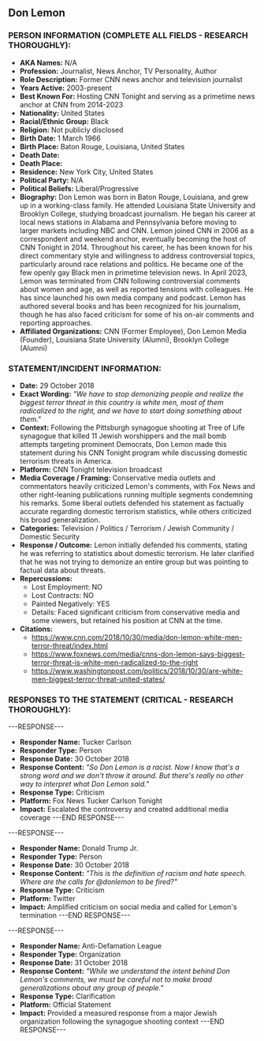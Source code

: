 ## Don Lemon

### PERSON INFORMATION (COMPLETE ALL FIELDS - RESEARCH THOROUGHLY):

- **AKA Names:** N/A
- **Profession:** Journalist, News Anchor, TV Personality, Author
- **Role Description:** Former CNN news anchor and television journalist
- **Years Active:** 2003-present
- **Best Known For:** Hosting CNN Tonight and serving as a primetime news anchor at CNN from 2014-2023
- **Nationality:** United States
- **Racial/Ethnic Group:** Black
- **Religion:** Not publicly disclosed
- **Birth Date:** 1 March 1966
- **Birth Place:** Baton Rouge, Louisiana, United States
- **Death Date:** 
- **Death Place:** 
- **Residence:** New York City, United States
- **Political Party:** N/A
- **Political Beliefs:** Liberal/Progressive
- **Biography:** Don Lemon was born in Baton Rouge, Louisiana, and grew up in a working-class family. He attended Louisiana State University and Brooklyn College, studying broadcast journalism. He began his career at local news stations in Alabama and Pennsylvania before moving to larger markets including NBC and CNN. Lemon joined CNN in 2006 as a correspondent and weekend anchor, eventually becoming the host of CNN Tonight in 2014. Throughout his career, he has been known for his direct commentary style and willingness to address controversial topics, particularly around race relations and politics. He became one of the few openly gay Black men in primetime television news. In April 2023, Lemon was terminated from CNN following controversial comments about women and age, as well as reported tensions with colleagues. He has since launched his own media company and podcast. Lemon has authored several books and has been recognized for his journalism, though he has also faced criticism for some of his on-air comments and reporting approaches.
- **Affiliated Organizations:** CNN (Former Employee), Don Lemon Media (Founder), Louisiana State University (Alumni), Brooklyn College (Alumni)

### STATEMENT/INCIDENT INFORMATION:
- **Date:** 29 October 2018
- **Exact Wording:** *"We have to stop demonizing people and realize the biggest terror threat in this country is white men, most of them radicalized to the right, and we have to start doing something about them."*
- **Context:** Following the Pittsburgh synagogue shooting at Tree of Life synagogue that killed 11 Jewish worshippers and the mail bomb attempts targeting prominent Democrats, Don Lemon made this statement during his CNN Tonight program while discussing domestic terrorism threats in America.
- **Platform:** CNN Tonight television broadcast
- **Media Coverage / Framing:** Conservative media outlets and commentators heavily criticized Lemon's comments, with Fox News and other right-leaning publications running multiple segments condemning his remarks. Some liberal outlets defended his statement as factually accurate regarding domestic terrorism statistics, while others criticized his broad generalization.
- **Categories:** Television / Politics / Terrorism / Jewish Community / Domestic Security
- **Response / Outcome:** Lemon initially defended his comments, stating he was referring to statistics about domestic terrorism. He later clarified that he was not trying to demonize an entire group but was pointing to factual data about threats.
- **Repercussions:**
  - Lost Employment: NO
  - Lost Contracts: NO
  - Painted Negatively: YES
  - Details: Faced significant criticism from conservative media and some viewers, but retained his position at CNN at the time.
- **Citations:** 
  - https://www.cnn.com/2018/10/30/media/don-lemon-white-men-terror-threat/index.html
  - https://www.foxnews.com/media/cnns-don-lemon-says-biggest-terror-threat-is-white-men-radicalized-to-the-right
  - https://www.washingtonpost.com/politics/2018/10/30/are-white-men-biggest-terror-threat-united-states/

### RESPONSES TO THE STATEMENT (CRITICAL - RESEARCH THOROUGHLY):

---RESPONSE---
- **Responder Name:** Tucker Carlson
- **Responder Type:** Person
- **Response Date:** 30 October 2018
- **Response Content:** *"So Don Lemon is a racist. Now I know that's a strong word and we don't throw it around. But there's really no other way to interpret what Don Lemon said."*
- **Response Type:** Criticism
- **Platform:** Fox News Tucker Carlson Tonight
- **Impact:** Escalated the controversy and created additional media coverage
---END RESPONSE---

---RESPONSE---
- **Responder Name:** Donald Trump Jr.
- **Responder Type:** Person
- **Response Date:** 30 October 2018
- **Response Content:** *"This is the definition of racism and hate speech. Where are the calls for @donlemon to be fired?"*
- **Response Type:** Criticism
- **Platform:** Twitter
- **Impact:** Amplified criticism on social media and called for Lemon's termination
---END RESPONSE---

---RESPONSE---
- **Responder Name:** Anti-Defamation League
- **Responder Type:** Organization
- **Response Date:** 31 October 2018
- **Response Content:** *"While we understand the intent behind Don Lemon's comments, we must be careful not to make broad generalizations about any group of people."*
- **Response Type:** Clarification
- **Platform:** Official Statement
- **Impact:** Provided a measured response from a major Jewish organization following the synagogue shooting context
---END RESPONSE---